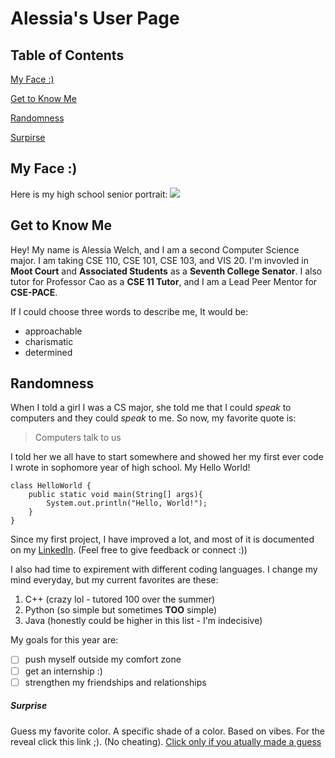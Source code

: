 # Alessia's User Page

## Table of Contents
[My Face :)](#my-face)

[Get to Know Me](#get-to-know-me)

[Randomness](#randomness)

[Surpirse](#surprise)

## My Face :)
Here is my high school senior portrait:
![](pictureofme.jpg)


## Get to Know Me
Hey! My name is Alessia Welch, and I am a second Computer Science major. I am taking CSE 110, CSE 101, CSE 103, and VIS 20. I'm invovled in **Moot Court** and **Associated Students** as a **Seventh College Senator**. I also tutor for Professor Cao as a **CSE 11 Tutor**, and I am a Lead Peer Mentor for **CSE-PACE**.

If I could choose three words to describe me, It would be:
- approachable
- charismatic
- determined

## Randomness

When I told a girl I was a CS major, she told me that I could *speak* to computers and they could *speak* to me. So now, my favorite quote is:

> Computers talk to us

I told her we all have to start somewhere and showed her my first ever code I wrote in sophomore year of high school. My Hello World!

```
class HelloWorld {
    public static void main(String[] args){
        System.out.println("Hello, World!");
    }
}
```

Since my first project, I have improved a lot, and most of it is documented on my [LinkedIn](www.linkedin.com/in/alessiawelch). (Feel free to give feedback or connect :))

I also had time to expirement with different coding languages. I change my mind everyday, but my current favorites are these:
1. C++ (crazy lol - tutored 100 over the summer)
2. Python (so simple but sometimes **TOO** simple)
3. Java (honestly could be higher in this list - I'm indecisive)

My goals for this year are:
- [ ] push myself outside my comfort zone
- [ ] get an internship :)
- [ ] strengthen my friendships and relationships

##### Surprise

Guess my favorite color. A specific shade of a color. Based on vibes. For the reveal click this link ;). (No cheating). [Click only if you atually made a guess](download.png)
